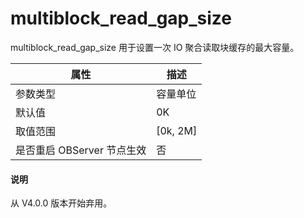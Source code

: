 multiblock_read_gap_size 
=============================================

multiblock_read_gap_size 用于设置一次 IO 聚合读取块缓存的最大容量。


|      **属性**      |   **描述**   |
|------------------|------------|
| 参数类型             | 容量单位       |
| 默认值              | 0K         |
| 取值范围             | \[0k, 2M\] |
| 是否重启 OBServer 节点生效 | 否          |

<main id="notice" type='explain'>
  <h4>说明</h4>
  <p>从 V4.0.0 版本开始弃用。</p>
</main>
